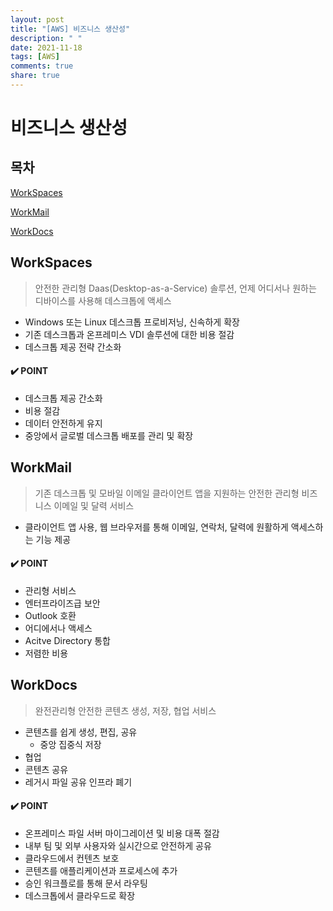 ```yaml
---
layout: post
title: "[AWS] 비즈니스 생산성"
description: " "
date: 2021-11-18
tags: [AWS]
comments: true
share: true
---
```



# 비즈니스 생산성

## 목차

[WorkSpaces](#WorkSpaces)

[WorkMail](#WorkMail)

[WorkDocs](#WorkDocs)



## WorkSpaces

> 안전한 관리형 Daas(Desktop-as-a-Service) 솔루션, 언제 어디서나 원하는 디바이스를 사용해 데스크톱에 액세스

- Windows 또는 Linux 데스크톱 프로비저닝, 신속하게 확장
- 기존 데스크톱과 온프레미스 VDI 솔루션에 대한 비용 절감
- 데스크톱 제공 전략 간소화

#### :heavy_check_mark: POINT

- 데스크톱 제공 간소화
- 비용 절감
- 데이터 안전하게 유지
- 중앙에서 글로벌 데스크톱 배포를 관리 및 확장



## WorkMail

> 기존 데스크톱 및 모바일 이메일 클라이언트 앱을 지원하는 안전한 관리형 비즈니스 이메일 및 달력 서비스

- 클라이언트 앱 사용, 웹 브라우저를 통해 이메일, 연락처, 달력에 원활하게 액세스하는 기능 제공

#### :heavy_check_mark: POINT

- 관리형 서비스
- 엔터프라이즈급 보안
- Outlook 호환
- 어디에서나 액세스
- Acitve Directory 통합
- 저렴한 비용



## WorkDocs

> 완전관리형 안전한 콘텐츠 생성, 저장, 협업 서비스

- 콘텐츠를 쉽게 생성, 편집, 공유
  - 중앙 집중식 저장
- 협업
- 콘텐츠 공유
- 레거시 파일 공유 인프라 폐기

#### :heavy_check_mark: POINT

- 온프레미스 파일 서버 마이그레이션 및 비용 대폭 절감
- 내부 팀 및 외부 사용자와 실시간으로 안전하게 공유
- 클라우드에서 컨텐츠 보호
- 콘텐츠를 애플리케이션과 프로세스에 추가
- 승인 워크플로를 통해 문서 라우팅
- 데스크톱에서 클라우드로 확장